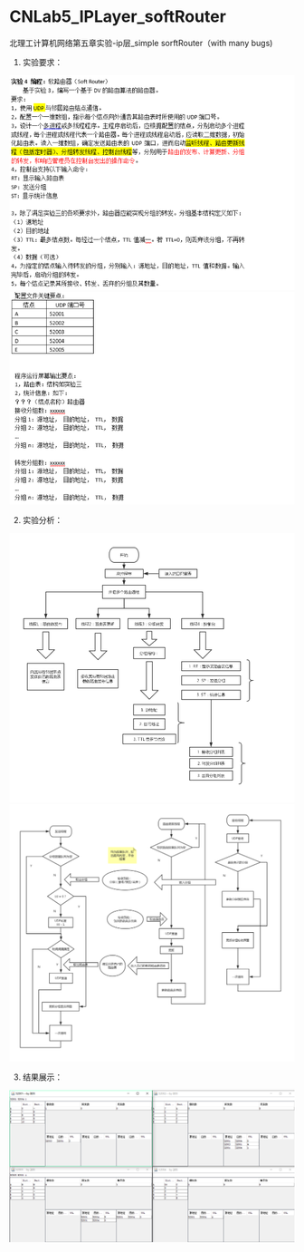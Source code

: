 # CNLab5_IPLayer_softRouter
北理工计算机网络第五章实验-ip层_simple sorftRouter（with many bugs)

1. 实验要求：

![image](https://github.com/ItsSoHardToIntitle/CNLab5_IPLayer_softRouter/blob/master/image/1.png)
![image](https://github.com/ItsSoHardToIntitle/CNLab5_IPLayer_softRouter/blob/master/image/2.png)

2. 实验分析：

![image](https://github.com/ItsSoHardToIntitle/CNLab5_IPLayer_softRouter/blob/master/image/%E8%A6%81%E6%B1%82%E5%88%86%E8%A7%A3%E5%9B%BE.jpg)
![image](https://github.com/ItsSoHardToIntitle/CNLab5_IPLayer_softRouter/blob/master/image/%E6%B5%81%E7%A8%8B%E5%9B%BE.jpg)

3. 结果展示：

![image](https://github.com/ItsSoHardToIntitle/CNLab5_IPLayer_softRouter/blob/master/image/3.png)

